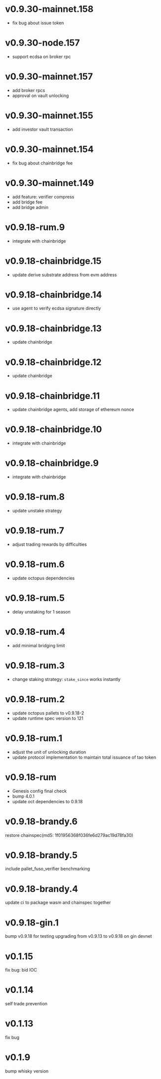 # v0.9.30-mainnet.158

- fix bug about issue token

# v0.9.30-node.157

- support ecdsa on broker rpc

# v0.9.30-mainnet.157

- add broker rpcs
- approval on vault unlocking

# v0.9.30-mainnet.155

- add investor vault transaction

# v0.9.30-mainnet.154

- fix bug about chainbridge fee

# v0.9.30-mainnet.149

- add feature: verifier compress
- add bridge fee
- add bridge admin

# v0.9.18-rum.9

- integrate with chainbridge

# v0.9.18-chainbridge.15

- update derive substrate address from evm address

# v0.9.18-chainbridge.14

- use agent to verify ecdsa signature directly

# v0.9.18-chainbridge.13

- update chainbridge

# v0.9.18-chainbridge.12

- update chainbridge

# v0.9.18-chainbridge.11

- update chainbridge agents, add storage of ethereum nonce

# v0.9.18-chainbridge.10

- integrate with chainbridge

# v0.9.18-chainbridge.9

- integrate with chainbridge

# v0.9.18-rum.8

- update unstake strategy

# v0.9.18-rum.7

- adjust trading rewards by difficulties

# v0.9.18-rum.6

- update octopus dependencies

# v0.9.18-rum.5

- delay unstaking for 1 season

# v0.9.18-rum.4

- add minimal bridging limit

# v0.9.18-rum.3

- change staking strategy: `stake_since` works instantly

# v0.9.18-rum.2

- update octopus pallets to v0.9.18-2
- update runtime spec version to 121

# v0.9.18-rum.1

- adjust the unit of unlocking duration
- update protocol implementation to maintain total issuance of tao token

# v0.9.18-rum

- Genesis config final check
- bump 4.0.1
- update oct dependencies to 0.9.18

# v0.9.18-brandy.6

restore chainspec(md5: 1f01956368f036fe6d279ac19d78fa30)

# v0.9.18-brandy.5

include pallet_fuso_verifier benchmarking

# v0.9.18-brandy.4

update ci to package wasm and chainspec together

# v0.9.18-gin.1

bump v0.9.18 for testing upgrading from v0.9.13 to v0.9.18 on gin devnet

# v0.1.15

fix bug: bid IOC

# v0.1.14

self trade prevention

# v0.1.13

fix bug

# v0.1.9

bump whisky version
